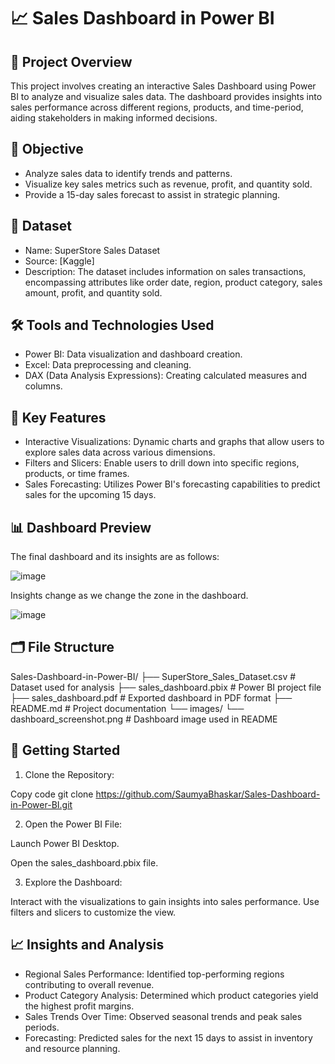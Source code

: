 # 📈 Sales Dashboard in Power BI

## 🎯 Project Overview
This project involves creating an interactive Sales Dashboard using Power BI to analyze and visualize sales data. The dashboard provides insights into sales performance across different regions, products, and time-period, aiding stakeholders in making informed decisions.​

## 📌 Objective
- Analyze sales data to identify trends and patterns.​
- Visualize key sales metrics such as revenue, profit, and quantity sold.​
- Provide a 15-day sales forecast to assist in strategic planning.​

## 📂 Dataset
- Name: SuperStore Sales Dataset​
- Source: [Kaggle]​
- Description: 
The dataset includes information on sales transactions, encompassing attributes like order date, region, product category, sales amount, profit, and quantity sold.​

## 🛠️ Tools and Technologies Used
- Power BI: Data visualization and dashboard creation.​
- Excel: Data preprocessing and cleaning.​
- DAX (Data Analysis Expressions): Creating calculated measures and columns.​

## 🔑 Key Features
- Interactive Visualizations: Dynamic charts and graphs that allow users to explore sales data across various dimensions.​
- Filters and Slicers: Enable users to drill down into specific regions, products, or time frames.​
- Sales Forecasting: Utilizes Power BI's forecasting capabilities to predict sales for the upcoming 15 days.​

## 📊 Dashboard Preview

The final dashboard and its insights are as follows:

![image](https://github.com/SaumyaBhaskar/Sales-Dashboard-in-Power-BI/assets/174120166/61f687f1-8f71-4bf2-abed-b9fc46266b4c)


Insights change as we change the zone in the dashboard.

![image](https://github.com/SaumyaBhaskar/Sales-Dashboard-in-Power-BI/assets/174120166/ae1766ed-f01b-4d27-ad7e-96dc5efd12ac)
​

## 🗂️ File Structure


Sales-Dashboard-in-Power-BI/
├── SuperStore_Sales_Dataset.csv    # Dataset used for analysis
├── sales_dashboard.pbix            # Power BI project file
├── sales_dashboard.pdf             # Exported dashboard in PDF format
├── README.md                       # Project documentation
└── images/
    └── dashboard_screenshot.png    # Dashboard image used in README


## 🚀 Getting Started
1. Clone the Repository:

 Copy code
 git clone https://github.com/SaumyaBhaskar/Sales-Dashboard-in-Power-BI.git

2. Open the Power BI File:

Launch Power BI Desktop.​

Open the sales_dashboard.pbix file.​

3. Explore the Dashboard:

Interact with the visualizations to gain insights into sales performance.​
Use filters and slicers to customize the view.​

## 📈 Insights and Analysis

- Regional Sales Performance: Identified top-performing regions contributing to overall revenue.​
- Product Category Analysis: Determined which product categories yield the highest profit margins.​
- Sales Trends Over Time: Observed seasonal trends and peak sales periods.​
- Forecasting: Predicted sales for the next 15 days to assist in inventory and resource planning.





